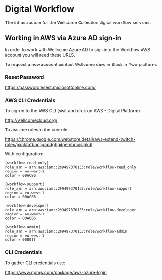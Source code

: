 # Digital Workflow

The infrastructure for the Wellcome Collection digital workflow services.

## Working in AWS via Azure AD sign-in

In order to work with Wellcome Azure AD to sign into the Workflow AWS account you will need these URLS.

To request a new account contact Wellcome devs in Slack in #wc-platform.

### Reset Password

https://passwordresest.microsoftonline.com/

### AWS CLI Credentials

To sign in to the AWS CLI (visit and click on AWS - Digital Platform)

http://wellcomecloud.org/

To assume roles in the console:

https://chrome.google.com/webstore/detail/aws-extend-switch-roles/jpmkfafbacpgapdghgdpembnojdlgkdl

With configuration:

```
[workflow-read_only]
role_arn = arn:aws:iam::299497370133:role/workflow-read_only
region = eu-west-1
color = 00ACB6

[workflow-support]
role_arn = arn:aws:iam::299497370133:role/workflow-support
region = eu-west-1
color = 00ACB6

[workflow-developer]
role_arn = arn:aws:iam::299497370133:role/workflow-developer
region = eu-west-1
color = 00ACB6

[workflow-admin]
role_arn = arn:aws:iam::299497370133:role/workflow-admin
region = eu-west-1
color = 0000ff
```

### CLI Credentials

To gather CLI credentials use:

https://www.npmjs.com/package/aws-azure-login
